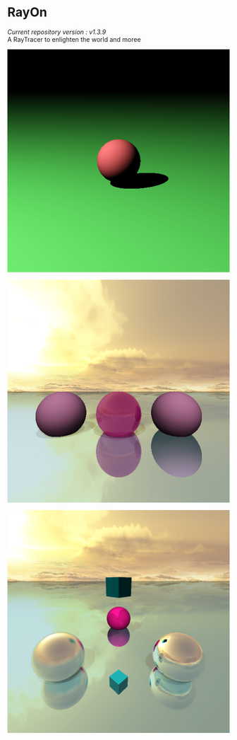 # RayOn
_Current repository version : v1.3.9_
<br>A RayTracer to enlighten the world and moree

[<img src="https://raw.githubusercontent.com/Telokis/RayOn/master/files/rendered/very_basic.bmp" />](https://raw.githubusercontent.com/Telokis/RayOn/master/files/rendered/very_basic.bmp)

[<img src="https://raw.githubusercontent.com/Telokis/RayOn/master/files/rendered/cubemap_reflection.png" />](https://raw.githubusercontent.com/Telokis/RayOn/master/files/rendered/cubemap_reflection.png)

[<img src="https://raw.githubusercontent.com/Telokis/RayOn/master/files/rendered/sunset_reflection.png" />](https://raw.githubusercontent.com/Telokis/RayOn/master/files/rendered/sunset_reflection.png)
